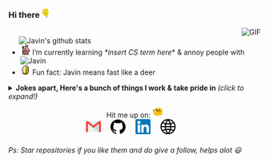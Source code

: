 ### Hi there <img alt="GIF" src="https://github.com/deut-erium/deut-erium/blob/master/assets/wave.gif?raw=1" target="_blank" width="20vw" />
  <img align="right" alt="GIF" src="https://media.giphy.com/media/836HiJc7pgzy8iNXCn/giphy.gif" target="_blank" />
  <img align="right" alt="Javin's github stats" src="https://github-readme-stats.vercel.app/api?username=Jarvis-BITS&hide_border=false&show_icons=true&title_color=fff&icon_color=79ff97&text_color=9f9f9f&bg_color=151515" width="483vw">

- <img alt="GIF" src="https://github.com/deut-erium/deut-erium/blob/master/assets/gandalf_parrot.gif?raw=1" target="_blank" width="20vw" /> I’m currently learning *\*insert CS term here*\* & annoy people with <img alt=Javin src="https://komarev.com/ghpvc/?username=Jarvis-BITS" target="_blank"/>
- <img alt="GIF" src="https://github.com/deut-erium/deut-erium/blob/master/assets/coin.gif?raw=1" width="20vw" target="_blank"/> Fun fact: Javin means fast like a deer
<!--- <img alt="GIF" src="https://github.com/deut-erium/deut-erium/blob/master/assets/wave.gif?raw=1" target="_blank" width="20vw" /> I’m currently working on Natural Language Processing and Cloud Computing -->
<!--- <img alt="GIF" src="https://github.com/deut-erium/deut-erium/blob/master/assets/headbang.gif?raw=1" target="_blank" width="20vw" /> I’m looking to collaborate on cool Open Source Projects
<img alt="GIF" src="https://github.com/deut-erium/deut-erium/blob/master/assets/hmm.gif?raw=1" width="20vw" target="_blank" /> ’m looking for help with ROS & Path finding algorithims
<img alt="GIF" src="https://github.com/deut-erium/deut-erium/blob/master/assets/powerup.gif?raw=1" target="_blank" width="20vw" /> Pronouns: [Senpai](https://en.wikipedia.org/wiki/Senpai_and_k%C5%8Dhai#:~:text=Senpai%20refers%20to%20the%20member,respect%2C%20and%20occasionally%20personal%20loyalty.)
- <img alt="GIF" src="https://github.com/deut-erium/deut-erium/blob/master/assets/happy.gif?raw=1" target="_blank" width="20vw" /> Giving your friends spoilers about their novels is a bad idea--->
<details>
<summary> <b>Jokes apart, Here's a bunch of things I work & take pride in</b> <i>(click to expand!)</i> </summary>
<br>
Here are few profiles you may be interested to stalk :stuck_out_tongue_winking_eye:
<ul>
 <li> I work under the team <a href="https://kratosbitsgoa.com/" target="_blank">Project Kratos</a> :heart: </li>
 <li> If you love robotics, then find out more about my club here: <a href="https://erc-bpgc.github.io/" target="_blank">ERC</a> :robot: </li>
 <li> I write technical <a href="https://jarvis-bits.github.io/#blog-section" target="_blank">blogs</a> sometimes :page_with_curl:</li>
</ul>

## My Tech Stack:

### Languages & Applications:
<img alt="icons" src="https://github.com/Jarvis-BITS/Jarvis-BITS/blob/master/Icons/python%20(1).png" target="_blank" width="60vw"/> <img alt="icons" src="https://github.com/Jarvis-BITS/Jarvis-BITS/blob/master/Icons/c-plus.png" target="_blank" width="60vw"/><img alt="icons" src="https://github.com/Jarvis-BITS/Jarvis-BITS/blob/master/Icons/flutter.png" target="_blank" width="60vw"/><img alt="icons" src="https://github.com/Jarvis-BITS/Jarvis-BITS/blob/master/Icons/dart.png" target="_blank" width="60vw"/> <img alt="icons" src="https://github.com/Jarvis-BITS/Jarvis-BITS/blob/master/Icons/typescript.png" target="_blank" width="60vw"/>

### Frontend: 
<img alt="icons" src="https://github.com/Jarvis-BITS/Jarvis-BITS/blob/master/Icons/javascript.png" target="_blank" width="60vw"/><img alt="icons" src="https://github.com/Jarvis-BITS/Jarvis-BITS/blob/master/Icons/html.png" width="60vw"/><img alt="icons" src="https://github.com/Jarvis-BITS/Jarvis-BITS/blob/master/Icons/css.png" target="_blank" width="60vw"/><img alt="icons" src="https://github.com/Jarvis-BITS/Jarvis-BITS/blob/master/Icons/php.png" target="_blank" width="60vw"/> 

### DevOps:
<img alt="icons" src="https://github.com/Jarvis-BITS/Jarvis-BITS/blob/master/Icons/amazon.png" target="_blank" width="90vw"/> <img alt="icons" src="https://github.com/Jarvis-BITS/Jarvis-BITS/blob/master/Icons/azure_service.jpg" target="_blank" width="110vw"/> <img alt="icons" src="https://github.com/Jarvis-BITS/Jarvis-BITS/blob/master/Icons/docker.png" width="90vw"/>  <img alt="icons" src="https://github.com/Jarvis-BITS/Jarvis-BITS/blob/master/Icons/firebase.png" width="60vw" />

### Tools/Utilities:
<img alt="icons" src="https://github.com/Jarvis-BITS/Jarvis-BITS/blob/master/Icons/postman.png" target="_blank" width="80vw"/> <img alt="icons" src="https://github.com/Jarvis-BITS/Jarvis-BITS/blob/master/Icons/mongodb.png" target="_blank" width="160vw"/> <img alt="icons" src="https://github.com/Jarvis-BITS/Jarvis-BITS/blob/master/Icons/mysql.png" target="_blank" width="135vw"/> <img alt="icons" src="https://github.com/Jarvis-BITS/Jarvis-BITS/blob/master/Icons/PowerBI-Logo.png" target="_blank" width="80vw"/> <img alt="icons" src="https://github.com/Jarvis-BITS/Jarvis-BITS/blob/master/Icons/Android-Studio-Logo-Icon.png" target="_blank" width="165vw"/> <img alt="icons" src="https://github.com/Jarvis-BITS/Jarvis-BITS/blob/master/Icons/git%20(1).png" target="_blank" width="80vw"/>
</details>
<!--If you love Deep-Learning do check out my python library namely [Satellite-Classification](https://github.com/Jarvis-BITS/DL-SatelliteImg-Classification)-->

<p align="center">Hit me up on: <img alt="GIF" src="https://github.com/deut-erium/deut-erium/blob/master/assets/happy.gif?raw=1" target="_blank" width="20vw" />
<br>
<a href="mailto:javinben@gmail.com"><img src="https://github.com/deut-erium/deut-erium/blob/master/assets/gmail.svg" width="30px" alt="mail" target="_blank"></a> &nbsp; &nbsp; <a href="https://github.com/Jarvis-BITS"><img src="https://github.com/deut-erium/deut-erium/blob/master/assets/github.svg" width="30px" alt="github" target="_blank"></a> &nbsp; &nbsp;
<a href="https://www.linkedin.com/in/javin-bachani"><img src="https://github.com/deut-erium/deut-erium/blob/master/assets/linkedin.svg" width="30px" alt="LinkedIn" target="_blank"></a> &nbsp; &nbsp;
<a href="https://jarvis-bits.github.io/"><img src="https://github.com/deut-erium/deut-erium/blob/master/assets/site.svg" width="30px" alt="site" target="_blank"></a> &nbsp; &nbsp;
</p> 

###### Ps: Star repositories if you like them and do give a follow, helps alot :smiley:
